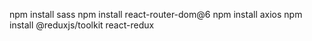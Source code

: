 
npm install sass
npm install react-router-dom@6
npm install axios
npm install @reduxjs/toolkit react-redux